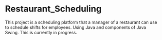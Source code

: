 # Restaurant_Scheduling
This project is a scheduling platform that a manager of a restaurant can use to schedule shifts for employees. Using Java and components of Java Swing. This is currently in progress.
